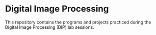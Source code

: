# Digital Image Processing

This repository contains the programs and projects practiced during the Digital Image Processing (DIP) lab sessions.